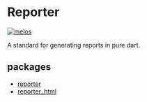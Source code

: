 # Reporter
[![melos](https://img.shields.io/badge/maintained%20with-melos-f700ff.svg?style=flat-square)](https://github.com/invertase/melos)

A standard for generating reports in pure dart.

## packages

* [reporter](packages/reporter/)
* [reporter_html](packages/reporter_html/)